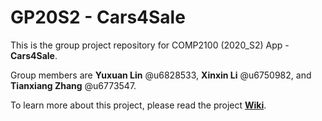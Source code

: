 # GP20S2 - Cars4Sale

This is the group project repository for COMP2100 (2020_S2) App - **Cars4Sale**.

Group members are **Yuxuan Lin** @u6828533, **Xinxin Li** @u6750982, and **Tianxiang Zhang** @u6773547.

To learn more about this project, please read the project [**Wiki**](https://gitlab.cecs.anu.edu.au/u6828533/comp2100_6442_s2_2020_group_project/-/wikis/home).